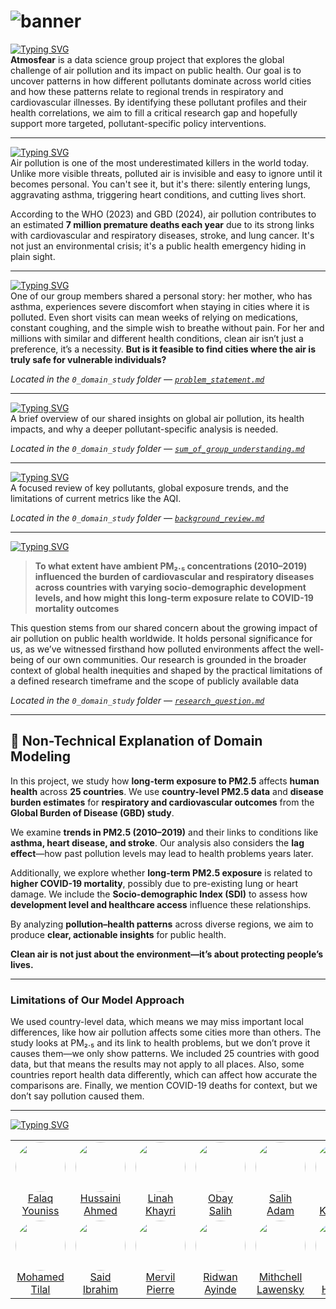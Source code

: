 <!-- markdownlint-disable MD013 -->

# ![banner](notes/images/banner2.png)

[![Typing SVG][badge-1]](https://git.io/typing-svg)  
**Atmosfear** is a data science group project that explores the global
challenge of air pollution and its impact on public health. Our goal is to
uncover patterns in how different pollutants dominate across world cities and
how these patterns relate to regional trends in respiratory and cardiovascular
illnesses. By identifying these pollutant profiles and their health
correlations, we aim to fill a critical research gap and hopefully support
more targeted, pollutant-specific policy interventions.

---

[![Typing SVG][badge-2]](https://git.io/typing-svg)  
Air pollution is one of the most underestimated killers in the world today.
Unlike more visible threats, polluted air is invisible and easy to ignore
until it becomes personal. You can't see it, but it's there: silently entering
lungs, aggravating asthma, triggering heart conditions, and cutting lives
short.

According to the WHO (2023) and GBD (2024), air pollution contributes to an
estimated **7 million premature deaths each year** due to its strong links
with cardiovascular and respiratory diseases, stroke, and lung cancer. It's
not just an environmental crisis; it's a public health emergency hiding in
plain sight.

---

[![Typing SVG][badge-3]](https://git.io/typing-svg)  
One of our group members shared a personal story: her mother, who has asthma,
experiences severe discomfort when staying in cities where it is polluted.
Even short visits can mean weeks of relying on medications, constant coughing,
and the simple wish to breathe without pain. For her and millions with
similar and different health conditions, clean air isn’t just a preference,
it’s a necessity.
**But is it feasible to find cities where the air is truly safe for
vulnerable individuals?**  

*Located in the `0_domain_study` folder — [`problem_statement.md`](0_domain_study/problem_statement.md)*

---

[![Typing SVG][badge-4]](https://git.io/typing-svg)  
A brief overview of our shared insights on global air pollution, its health
impacts, and why a deeper pollutant-specific analysis is needed.

*Located in the `0_domain_study` folder — [`sum_of_group_understanding.md`](0_domain_study/sum_of_group_understanding.md)*

---

[![Typing SVG][badge-5]](https://git.io/typing-svg)  
A focused review of key pollutants, global exposure trends, and the
limitations of current metrics like the AQI.

*Located in the `0_domain_study` folder — [`background_review.md`](0_domain_study/background_review.md)*

---

[![Typing SVG][badge-6]](https://git.io/typing-svg)  
>**To what extent have ambient PM₂.₅ concentrations (2010–2019) influenced the burden of cardiovascular and respiratory diseases across countries with varying socio-demographic development levels, and how might this long-term exposure relate to COVID-19 mortality outcomes**

 This question stems from our shared concern about the growing impact of air pollution on public health worldwide. It holds personal significance for us, as we’ve witnessed firsthand how polluted environments affect the well-being of our own communities. Our research is grounded in the broader context of global health inequities and shaped by the practical limitations of a defined research timeframe and the scope of publicly available data  

*Located in the `0_domain_study` folder — [`research_question.md`](0_domain_study/research_question.md)*

---

## 🧠 Non-Technical Explanation of Domain Modeling

In this project, we study how **long-term exposure to PM2.5** affects
**human health** across **25 countries**. We use **country-level PM2.5 data**
and **disease burden estimates** for **respiratory and cardiovascular outcomes**
from the **Global Burden of Disease (GBD) study**.

We examine **trends in PM2.5 (2010–2019)** and their links to conditions like
**asthma, heart disease, and stroke**. Our analysis also considers the
**lag effect**—how past pollution levels may lead to health problems years later.

Additionally, we explore whether **long-term PM2.5 exposure** is related to
**higher COVID-19 mortality**, possibly due to pre-existing lung or heart damage.
We include the **Socio-demographic Index (SDI)** to assess how
**development level and healthcare access** influence these relationships.

By analyzing **pollution–health patterns** across diverse regions, we aim to produce
**clear, actionable insights** for public health.  

**Clean air is not just about the environment—it’s about protecting people’s lives.**

---

### Limitations of Our Model Approach

We used country-level data, which means we may miss important local differences, like how air pollution affects some cities more than others. The study looks at PM₂.₅ and its link to health problems, but we don’t prove it causes them—we only show patterns. We included 25 countries with good data, but that means the results may not apply to all places. Also, some countries report health data differently, which can affect how accurate the comparisons are. Finally, we mention COVID-19 deaths for context, but we don’t say pollution caused them.

---

[![Typing SVG][badge-7]](https://git.io/typing-svg)

<table>
  <tr>
    <td align="center">
      <img src="https://avatars.githubusercontent.com/u/189139604?s=88&v=4"
           width="80" height="80" style="border-radius: 50%; object-fit: cover;"><br>
      <a href="https://github.com/FalaqMajeed">Falaq Youniss</a>
    </td>
    <td align="center">
      <img src="https://avatars.githubusercontent.com/u/94265187?s=88&v=4"
           width="80" height="80" style="border-radius: 50%; object-fit: cover;"><br>
      <a href="https://github.com/Husayn01">Hussaini Ahmed</a>
    </td>
    <td align="center">
      <img src="https://avatars.githubusercontent.com/u/189241139?s=88&v=4"
           width="80" height="80" style="border-radius: 50%; object-fit: cover;"><br>
      <a href="https://github.com/linahKhayri">Linah Khayri</a>
    </td>
    <td align="center">
      <img src="https://avatars.githubusercontent.com/u/189270536?s=88&v=4"
           width="80" height="80" style="border-radius: 50%; object-fit: cover;"><br>
      <a href="https://github.com/ObayCipher">Obay Salih</a>
    </td>
    <td align="center">
      <img src="https://avatars.githubusercontent.com/u/189570008?s=88&v=4"
           width="80" height="80" style="border-radius: 50%; object-fit: cover;"><br>
      <a href="https://github.com/Adamx090">Salih Adam</a>
    </td>
    <td align="center">
      <img src="https://avatars.githubusercontent.com/u/189653861?s=88&v=4"
           width="80" height="80" style="border-radius: 50%; object-fit: cover;"><br>
      <a href="https://github.com/salihakalender">Saliha Kalender</a>
    </td>
  </tr>

  <tr>
    <td align="center">
      <img src="https://avatars.githubusercontent.com/u/189177670?v=4"
           width="80" height="80" style="border-radius: 50%; object-fit: cover;"><br>
      <a href="https://github.com/Mohamedmxz">Mohamed Tilal</a>
    </td>
    <td align="center">
      <img src="https://avatars.githubusercontent.com/u/124207510?v=4"
           width="80" height="80" style="border-radius: 50%; object-fit: cover;"><br>
      <a href="https://github.com/SiSaR-Pal">Said Ibrahim</a>
    </td>
    <td align="center">
      <img src="https://avatars.githubusercontent.com/u/189233851?v=4"
           width="80" height="80" style="border-radius: 50%; object-fit: cover;"><br>
      <a href="https://github.com/MPKenley">Mervil Pierre</a>
    </td>
    <td align="center">
      <img src="https://avatars.githubusercontent.com/u/189204630?v=4"
           width="80" height="80" style="border-radius: 50%; object-fit: cover;"><br>
      <a href="https://github.com/Ridwanayinde">Ridwan Ayinde</a>
    </td>
    <td align="center">
      <img src="https://avatars.githubusercontent.com/u/189637313?v=4"
           width="80" height="80" style="border-radius: 50%; object-fit: cover;"><br>
      <a href="https://github.com/Mithchell509">Mithchell Lawensky</a>
    </td>
    <td align="center">
      <img src="https://avatars.githubusercontent.com/u/189621210?v=4"
           width="80" height="80" style="border-radius: 50%; object-fit: cover;"><br>
      <a href="https://github.com/Safiya-hash">Safiya Hashimi</a>
    </td>
  </tr>
</table>

<!-- Badge URLs below -->

[badge-1]: https://readme-typing-svg.herokuapp.com?font=Fira+Code&weight=600&pause=1000&color=B6871ED2&width=435&lines=What+Is+Atmosfear%3F
[badge-2]: https://readme-typing-svg.herokuapp.com?font=Fira+Code&weight=600&pause=1000&color=B6871ED2&width=435&lines=Why+Air+Pollution
[badge-3]: https://readme-typing-svg.herokuapp.com?font=Fira+Code&weight=600&pause=1000&color=B6871ED2&width=435&lines=Problem+Statment
[badge-4]: https://readme-typing-svg.herokuapp.com?font=Fira+Code&weight=600&pause=1000&color=B6871ED2&width=435&lines=Summary+Of+Our+Group+Understanding+
[badge-5]: https://readme-typing-svg.herokuapp.com?font=Fira+Code&weight=600&pause=1000&color=B6871ED2&width=435&lines=Background+Review
[badge-6]: https://readme-typing-svg.herokuapp.com?font=Fira+Code&weight=600&pause=1000&color=B6871ED2&width=435&lines=Research+Question
[badge-7]: https://readme-typing-svg.herokuapp.com?font=Fira+Code&weight=600&pause=1000&color=B6871ED2&width=435&lines=Atmosfear+Team+Members
